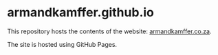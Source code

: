 # armandkamffer.github.io

This repository hosts the contents of the website: [armandkamffer.co.za](https://armandkamffer.co.za).

The site is hosted using GitHub Pages.
